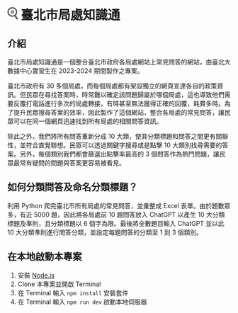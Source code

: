 # <img src='src/assets/images/logo.svg' height='28'> 臺北市局處知識通

## 介紹

臺北市局處知識通是一個整合臺北市政府各局處網站上常見問答的網站，由臺北大數據中心實習生在 2023-2024 期間製作之專案。

臺北市政府有 30 多個局處，而每個局處都有架設獨立的網頁宣達各自的政策資訊。但民眾在尋找答案時，時常難以確定該問題歸屬於哪個局處，這也導致他們需要反覆打電話進行多次的局處轉接，有時甚至無法獲得正確的回覆，耗費多時。為了提升民眾搜尋答案的效率，因此製作了這個網站，整合各局處的常見問答，讓民眾可以在同一個網頁迅速找到所有局處的相關問答資訊。

除此之外，我們將所有問答重新分成 10 大類，使其分類標題和問答之間更有關聯性，並符合直覺聯想。民眾可以透過關鍵字搜尋或是點擊 10 大類別找尋需要的答案。另外，每個類別我們都會篩選出點擊率最高的 3 個問答作為熱門問題，讓民眾最常有疑問的問題與答案更容易被看見。

## 如何分類問答及命名分類標題？

利用 Python 爬完臺北市所有局處的常見問答，並彙整成 Excel 表單。由於題數眾多，有近 5000 題，因此將各局處前 10 題問答放入 ChatGPT 以產生 10 大分類標題及準則，且分類標題以 6 個字為限。最後將全數題目輸入 ChatGPT 並以此 10 大分類準則進行問答分類，並設定每題問答的分類至 1 到 3 個類別。

## 在本地啟動本專案

1. 安裝 [Node.js](https://nodejs.org/en/download/)
2. Clone 本專案並開啟 Terminal
3. 在 Terminal 輸入 `npm install` 安裝套件
4. 在 Terminal 輸入 `npm run dev` 啟動本地伺服器
